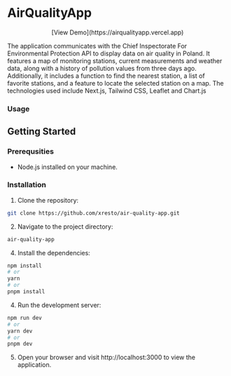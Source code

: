 # AirQualityApp

<div align="center">[View Demo](https://airqualityapp.vercel.app)</div>

The application communicates with the Chief Inspectorate For Environmental Protection API to display data on air quality in Poland. It features a map of monitoring stations, current measurements and weather data, along with a history of pollution values from three days ago. Additionally, it includes a function to find the nearest station, a list of favorite stations, and a feature to locate the selected station on a map.
The technologies used include Next.js, Tailwind CSS, Leaflet and Chart.js

### Usage


## Getting Started

### Prerequsities

* Node.js installed on your machine.

### Installation
1. Clone the repository:
```bash
git clone https://github.com/xresto/air-quality-app.git
```

2. Navigate to the project directory:
```bash
air-quality-app
```

4. Install the dependencies:
```bash
npm install
# or
yarn
# or
pnpm install
```

4. Run the development server:
```bash
npm run dev
# or
yarn dev
# or
pnpm dev
```

5. Open your browser and visit http://localhost:3000 to view the application.
